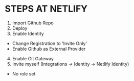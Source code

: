 # STEPS AT NETLIFY 

1) Import Github Repo
2) Deploy 
3) Enable Identity
 - Change Registration to 'Invite Only'
 - Enable Github as External Provider
4) Enable Git Gateway
5) Invite myself (Integrations -> Identity -> Netlify Identity)
 - No role set

